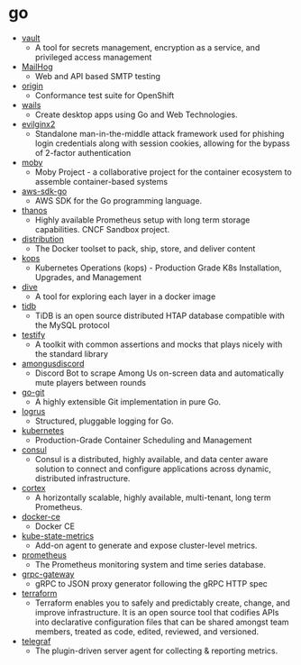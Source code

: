 # go
- [vault](https://github.com/hashicorp/vault)
  - A tool for secrets management, encryption as a service, and privileged access management
- [MailHog](https://github.com/mailhog/MailHog)
  - Web and API based SMTP testing
- [origin](https://github.com/openshift/origin)
  - Conformance test suite for OpenShift
- [wails](https://github.com/wailsapp/wails)
  - Create desktop apps using Go and Web Technologies.
- [evilginx2](https://github.com/kgretzky/evilginx2)
  - Standalone man-in-the-middle attack framework used for phishing login credentials along with session cookies, allowing for the bypass of 2-factor authentication
- [moby](https://github.com/moby/moby)
  - Moby Project - a collaborative project for the container ecosystem to assemble container-based systems
- [aws-sdk-go](https://github.com/aws/aws-sdk-go)
  - AWS SDK for the Go programming language.
- [thanos](https://github.com/thanos-io/thanos)
  - Highly available Prometheus setup with long term storage capabilities. CNCF Sandbox project.
- [distribution](https://github.com/docker/distribution)
  - The Docker toolset to pack, ship, store, and deliver content
- [kops](https://github.com/kubernetes/kops)
  - Kubernetes Operations (kops) - Production Grade K8s Installation, Upgrades, and Management
- [dive](https://github.com/wagoodman/dive)
  - A tool for exploring each layer in a docker image
- [tidb](https://github.com/pingcap/tidb)
  - TiDB is an open source distributed HTAP database compatible with the MySQL protocol
- [testify](https://github.com/stretchr/testify)
  - A toolkit with common assertions and mocks that plays nicely with the standard library
- [amongusdiscord](https://github.com/denverquane/amongusdiscord)
  - Discord Bot to scrape Among Us on-screen data and automatically mute players between rounds
- [go-git](https://github.com/go-git/go-git)
  - A highly extensible Git implementation in pure Go.
- [logrus](https://github.com/sirupsen/logrus)
  - Structured, pluggable logging for Go.
- [kubernetes](https://github.com/kubernetes/kubernetes)
  - Production-Grade Container Scheduling and Management
- [consul](https://github.com/hashicorp/consul)
  - Consul is a distributed, highly available, and data center aware solution to connect and configure applications across dynamic, distributed infrastructure.
- [cortex](https://github.com/cortexproject/cortex)
  - A horizontally scalable, highly available, multi-tenant, long term Prometheus.
- [docker-ce](https://github.com/docker/docker-ce)
  - Docker CE
- [kube-state-metrics](https://github.com/kubernetes/kube-state-metrics)
  - Add-on agent to generate and expose cluster-level metrics.
- [prometheus](https://github.com/prometheus/prometheus)
  - The Prometheus monitoring system and time series database.
- [grpc-gateway](https://github.com/grpc-ecosystem/grpc-gateway)
  - gRPC to JSON proxy generator following the gRPC HTTP spec
- [terraform](https://github.com/hashicorp/terraform)
  - Terraform enables you to safely and predictably create, change, and improve infrastructure. It is an open source tool that codifies APIs into declarative configuration files that can be shared amongst team members, treated as code, edited, reviewed, and versioned.
- [telegraf](https://github.com/influxdata/telegraf)
  - The plugin-driven server agent for collecting & reporting metrics.
